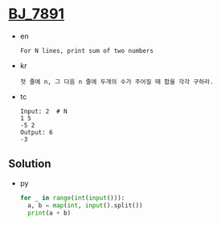 # [BJ_7891](https://acmicpc.net/problem/7891)

* en

  ```en
  For N lines, print sum of two numbers
  ```

* kr

  ```kr
  첫 줄에 n, 그 다음 n 줄에 두개의 수가 주어질 때 합을 각각 구하라.
  ```

* tc

  ```tc
  Input: 2  # N
  1 5
  -5 2
  Output: 6
  -3
  ```

## Solution

* py

  ```py
  for _ in range(int(input())):
    a, b = map(int, input().split())
    print(a + b)
  ```
